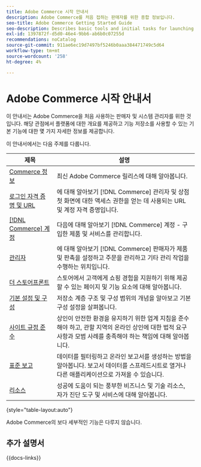 ```yaml
---
title: Adobe Commerce 시작 안내서
description: Adobe Commerce를 처음 접하는 판매자를 위한 종합 정보입니다.
seo-title: Adobe Commerce Getting Started Guide
seo-description: Describes basic tools and initial tasks for launching an Adobe Commerce or Magento Open Source store.
exl-id: 1397872f-d5d0-46e4-9bb6-ab6b0c07255d
recommendations: noCatalog
source-git-commit: 911ae6ec19d7497bf5246b0aaa384471749c5d64
workflow-type: tm+mt
source-wordcount: '258'
ht-degree: 4%

---
```


# Adobe Commerce 시작 안내서

이 안내서는 Adobe Commerce을 처음 사용하는 판매자 및 시스템 관리자를 위한 것입니다. 해당 관점에서 플랫폼에 대한 개요를 제공하고 기능 저장소를 사용할 수 있는 기본 기능에 대한 몇 가지 자세한 정보를 제공합니다.

이 안내서에서는 다음 주제를 다룹니다.

| 제목 | 설명 |
| ------- | ----------- |
| [Commerce 정보](about.md) | 최신 Adobe Commerce 릴리스에 대해 알아봅니다. |
| [로그인 자격 증명 및 URL](login-urls.md) | 에 대해 알아보기 [!DNL Commerce] 관리자 및 상점 첫 화면에 대한 액세스 권한을 얻는 데 사용되는 URL 및 계정 자격 증명입니다. |
| [[!DNL Commerce] 계정](commerce-account-create.md) | 다음에 대해 알아보기 [!DNL Commerce] 계정 - 구입한 제품 및 서비스를 관리합니다. |
| [관리자](admin.md) | 에 대해 알아보기 [!DNL Commerce] 판매자가 제품 및 판촉을 설정하고 주문을 관리하고 기타 관리 작업을 수행하는 위치입니다. |
| [더 스토어프론트](storefront.md) | 스토어에서 고객에게 쇼핑 경험을 지원하기 위해 제공할 수 있는 페이지 및 기능 요소에 대해 알아봅니다. |
| [기본 설정 및 구성](websites-stores-views.md) | 저장소 계층 구조 및 구성 범위의 개념을 알아보고 기본 구성 설정을 살펴봅니다. |
| [사이트 규정 준수](privacy-policy.md) | 상인이 안전한 환경을 유지하기 위한 업계 지침을 준수해야 하고, 관할 지역의 온라인 상인에 대한 법적 요구 사항과 모범 사례를 충족해야 하는 책임에 대해 알아봅니다. |
| [표준 보고](reports-menu.md) | 데이터를 필터링하고 온라인 보고서를 생성하는 방법을 알아봅니다. 보고서 데이터를 스프레드시트로 열거나 다른 애플리케이션으로 가져올 수 있습니다. |
| [리소스](resources.md) | 성공에 도움이 되는 풍부한 비즈니스 및 기술 리소스, 자가 진단 도구 및 서비스에 대해 알아봅니다. |

{style="table-layout:auto"}

Adobe Commerce의 보다 세부적인 기능은 다루지 않습니다.

## 추가 설명서

{{docs-links}}
